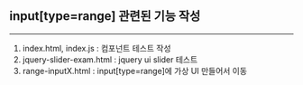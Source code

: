 ## input[type=range] 관련된 기능 작성
---
1. index.html, index.js : 컴포넌트 테스트 작성
2. jquery-slider-exam.html : jquery ui slider 테스트
3. range-inputX.html : input[type=range]에 가상 UI 만들어서 이동